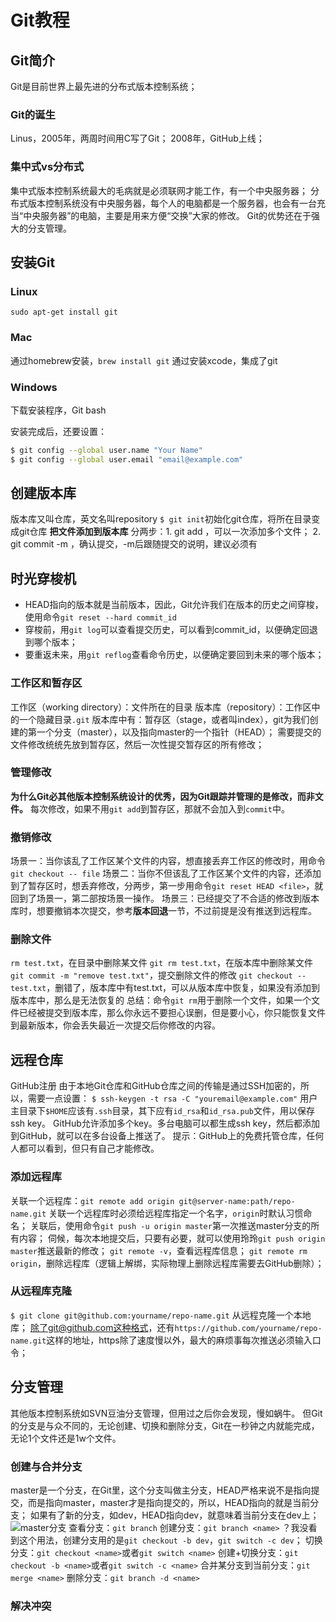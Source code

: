 # Git教程
## Git简介
Git是目前世界上最先进的分布式版本控制系统；
### Git的诞生
Linus，2005年，两周时间用C写了Git；
2008年，GitHub上线；
### 集中式vs分布式
集中式版本控制系统最大的毛病就是必须联网才能工作，有一个中央服务器；
分布式版本控制系统没有中央服务器，每个人的电脑都是一个服务器，也会有一台充当“中央服务器”的电脑，主要是用来方便“交换”大家的修改。
Git的优势还在于强大的分支管理。
## 安装Git
### Linux
`sudo apt-get install git`
### Mac
通过homebrew安装，`brew install git`
通过安装xcode，集成了git
### Windows
下载安装程序，Git bash

安装完成后，还要设置：
```bash
$ git config --global user.name "Your Name"
$ git config --global user.email "email@example.com"
```
## 创建版本库
版本库又叫仓库，英文名叫repository
`$ git init`初始化git仓库，将所在目录变成git仓库
__把文件添加到版本库__
分两步：1. git add <file>，可以一次添加多个文件；
2. git commit -m <message>，确认提交，-m后跟随提交的说明，建议必须有

## 时光穿梭机
* HEAD指向的版本就是当前版本，因此，Git允许我们在版本的历史之间穿梭，使用命令`git reset --hard commit_id`
* 穿梭前，用`git log`可以查看提交历史，可以看到commit_id，以便确定回退到哪个版本；
* 要重返未来，用`git reflog`查看命令历史，以便确定要回到未来的哪个版本；

### 工作区和暂存区
工作区（working directory）：文件所在的目录
版本库（repository）：工作区中的一个隐藏目录`.git`
版本库中有：暂存区（stage，或者叫index），git为我们创建的第一个分支（master），以及指向master的一个指针（HEAD）；
需要提交的文件修改统统先放到暂存区，然后一次性提交暂存区的所有修改；

### 管理修改
**为什么Git必其他版本控制系统设计的优秀，因为Git跟踪并管理的是修改，而非文件。**
每次修改，如果不用`git add`到暂存区，那就不会加入到`commit`中。

### 撤销修改
场景一：当你该乱了工作区某个文件的内容，想直接丢弃工作区的修改时，用命令`git checkout -- file`
场景二：当你不但该乱了工作区某个文件的内容，还添加到了暂存区时，想丢弃修改，分两步，第一步用命令`git reset HEAD <file>`，就回到了场景一，第二部按场景一操作。
场景三：已经提交了不合适的修改到版本库时，想要撤销本次提交，参考**版本回退**一节，不过前提是没有推送到远程库。

### 删除文件
`rm test.txt`，在目录中删除某文件
`git rm test.txt`，在版本库中删除某文件
`git commit -m "remove test.txt"`，提交删除文件的修改
`git checkout -- test.txt`，删错了，版本库中有test.txt，可以从版本库中恢复，如果没有添加到版本库中，那么是无法恢复的
总结：命令`git rm`用于删除一个文件，如果一个文件已经被提交到版本库，那么你永远不要担心误删，但是要小心，你只能恢复文件到最新版本，你会丢失最近一次提交后你修改的内容。

## 远程仓库
GitHub注册
由于本地Git仓库和GitHub仓库之间的传输是通过SSH加密的，所以，需要一点设置：
`$ ssh-keygen -t rsa -C "youremail@example.com"`
用户主目录下`$HOME`应该有`.ssh`目录，其下应有`id_rsa`和`id_rsa.pub`文件，用以保存ssh key。
GitHub允许添加多个key。多台电脑可以都生成ssh key，然后都添加到GitHub，就可以在多台设备上推送了。
提示：GitHub上的免费托管仓库，任何人都可以看到，但只有自己才能修改。
### 添加远程库
关联一个远程库：`git remote add origin git@server-name:path/repo-name.git`
关联一个远程库时必须给远程库指定一个名字，`origin`时默认习惯命名；
关联后，使用命令`git push -u origin master`第一次推送master分支的所有内容；
伺候，每次本地提交后，只要有必要，就可以使用玲玲`git push origin master`推送最新的修改；
`git remote -v`，查看远程库信息；
`git remote rm origin`，删除远程库（逻辑上解绑，实际物理上删除远程库需要去GitHub删除）；
### 从远程库克隆
`$ git clone git@github.com:yourname/repo-name.git`
从远程克隆一个本地库；
除了git@github.com这种格式，还有`https://github.com/yourname/repo-name.git`这样的地址，https除了速度慢以外，最大的麻烦事每次推送必须输入口令；

## 分支管理
其他版本控制系统如SVN豆油分支管理，但用过之后你会发现，慢如蜗牛。
但Git的分支是与众不同的，无论创建、切换和删除分支，Git在一秒钟之内就能完成，无论1个文件还是1w个文件。
### 创建与合并分支
master是一个分支，在Git里，这个分支叫做主分支，HEAD严格来说不是指向提交，而是指向master，master才是指向提交的，所以，HEAD指向的就是当前分支；
如果有了新的分支，如dev，HEAD指向dev，就意味着当前分支在dev上；
![master分支](https://www.liaoxuefeng.com/files/attachments/919022325462368/0 "master分支")
查看分支：`git branch`
创建分支：`git branch <name>` ？我没看到这个用法，创建分支用的是`git checkout -b dev`，`git switch -c dev`；
切换分支：`git checkout <name>`或者`git switch <name>`
创建+切换分支：`git checkout -b <name>`或者`git switch -c <name>`
合并某分支到当前分支：`git merge <name>`
删除分支：`git branch -d <name>`
### 解决冲突

